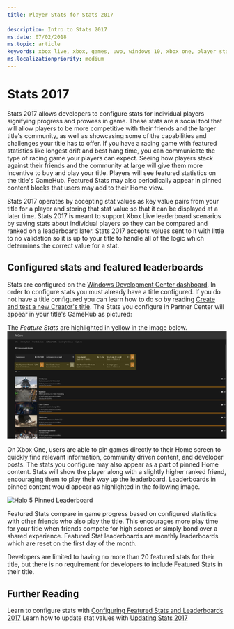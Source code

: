 ```yaml
---
title: Player Stats for Stats 2017

description: Intro to Stats 2017
ms.date: 07/02/2018
ms.topic: article
keywords: xbox live, xbox, games, uwp, windows 10, xbox one, player stats, leaderboards, stats 2017
ms.localizationpriority: medium
---
```

# Stats 2017

Stats 2017 allows developers to configure stats for individual players signifying progress and prowess in game. These stats are a social tool that will allow players to be more competitive with their friends and the larger title's community, as well as showcasing some of the capabilities and challenges your title has to offer. If you have a racing game with featured statistics like longest drift and best hang time, you can communicate the type of racing game your players can expect. Seeing how players stack against their friends and the community at large will give them more incentive to buy and play your title. Players will see featured statistics on the title's GameHub. Featured Stats may also periodically appear in pinned content blocks that users may add to their Home view.

Stats 2017 operates by accepting stat values as key value pairs from your title for a player and storing that stat value so that it can be displayed at a later time. Stats 2017 is meant to support Xbox Live leaderboard scenarios by saving stats about individual players so they can be compared and ranked on a leaderboard later. Stats 2017 accepts values sent to it with little to no validation so it is up to your title to handle all of the logic which determines the correct value for a stat.

## Configured stats and featured leaderboards

Stats are configured on the [Windows Development Center dashboard](https://developer.microsoft.com/en-us/dashboard/windows/overview). In order to configure stats you must already have a title configured. If you do not have a title configured you can learn how to do so by reading [Create and test a new Creator's title](../get-started-with-creators/create-and-test-a-new-creators-title.md).  The Stats you configure in Partner Center will appear in your title's GameHub as pictured:

The *Feature Stats* are highlighted in yellow in the image below.
![Official Club Page Social Leaderboard](../images/omega/gamehub_featuredstats.png)


On Xbox One, users are able to pin games directly to their Home screen to quickly find relevant information, community driven content, and developer posts. The stats you configure may also appear as a part of pinned Home content. Stats will show the player along with a slightly higher ranked friend, encouraging them to play their way up the leaderboard. Leaderboards in pinned content would appear as highlighted in the following image.

![Halo 5 Pinned Leaderboard](../images/stats/Halo_5_Pinned_Leaderboard.png)

Featured Stats compare in game progress based on configured statistics with other friends who also play the title. This encourages more play time for your title when friends compete for high scores or simply bond over a shared experience. Featured Stat leaderboards are monthly leaderboards which are reset on the first day of the month.

Developers are limited to having no more than 20 featured stats for their title, but there is no requirement for developers to include Featured Stats in their title.

## Further Reading
Learn to configure stats with [Configuring Featured Stats and Leaderboards 2017](../configure-xbl/dev-center/featured-stats-and-leaderboards.md)
Learn how to update stat values with [Updating Stats 2017](player-stats-updating.md)